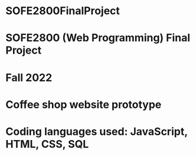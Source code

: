 # SOFE2800FinalProject
# SOFE2800 (Web Programming) Final Project
# Fall 2022
# Coffee shop website prototype
# Coding languages used: JavaScript, HTML, CSS, SQL